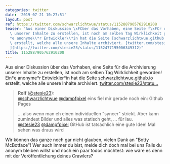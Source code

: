 ```yaml
---
categories: twitter
date: '2019-07-21 10:27:51'
layout: post
ref: https://twitter.com/schwarzlichtwue/status/1152887905762910208
teaser: "Aus einer Diskussion \xFCber das Vorhaben, eine Seite f\xFCr die Archivierung\
  \ unserer Inhalte zu erstellen, ist noch am selben Tag Wirklichkeit geworden! Ein\\\
  *e anonyme\\*r Entwickler\\*in hat die Seite [schwarzlichtwue.github.io](https://schwarzlichtwue.github.io/)\
  \ erstellt, welche alle unsere Inhalte archiviert. [twitter.com/stesie23/statu\u2026\
  ](https://twitter.com/stesie23/status/1152477195006349312)"
title: 1152887905762910208
---
```

Aus einer Diskussion über das Vorhaben, eine Seite für die Archivierung unserer Inhalte zu erstellen, ist noch am selben Tag Wirklichkeit geworden! Ein\*e anonyme\*r Entwickler\*in hat die Seite [schwarzlichtwue.github.io](https://schwarzlichtwue.github.io/) erstellt, welche alle unsere Inhalte archiviert. [twitter.com/stesie23/statu…](https://twitter.com/stesie23/status/1152477195006349312)
> <b>Rolf</b> ([@stesie23](https://twitter.com/stesie23)):  
>[@schwarzlichtwue](https://twitter.com/schwarzlichtwue) [@dampfpixel](https://twitter.com/dampfpixel) eins fiel mir gerade noch ein: Github Pages  
>  
>  
>  
>... also wenn man eh einen individuellen "syncer" strickt. Aber kann zumindest Bilder und alles was statisch geht, ... für lau.  
>[@stesie23](https://twitter.com/stesie23) [@dampfpixel](https://twitter.com/dampfpixel) GitHub ist tatsächlich eine gute Idee! Mal sehen was draus wird  


Wir können das ganze noch gar nicht glauben, vielen Dank an "Botty McBotface"! Wer auch immer du bist, melde dich doch mal bei uns
Falls du anonym bleiben willst und noch ein paar todos möchtest: wie wäre es denn mit der Veröffentlichung deines Crawlers?